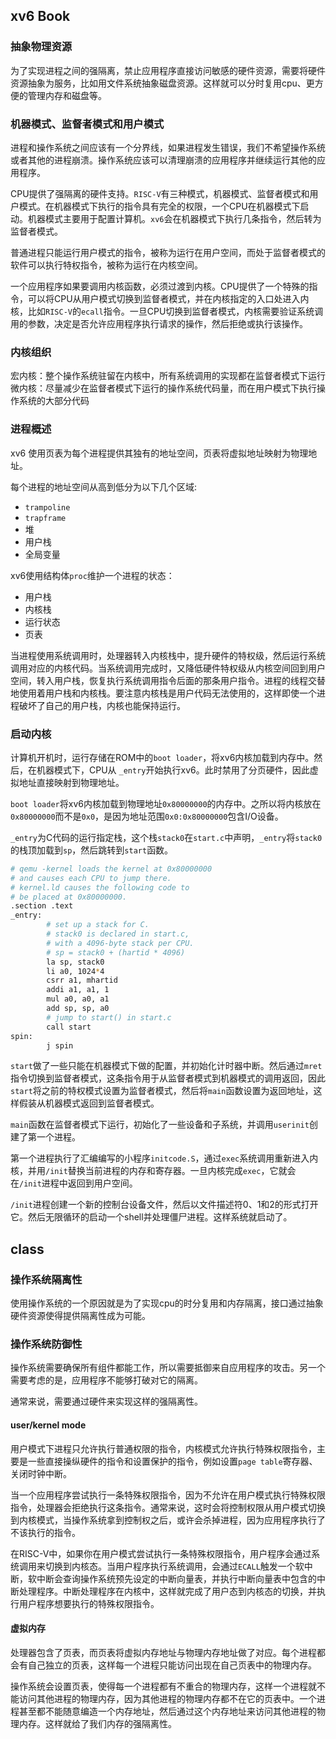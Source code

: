 ## xv6 Book

### 抽象物理资源 
为了实现进程之间的强隔离，禁止应用程序直接访问敏感的硬件资源，需要将硬件资源抽象为服务，比如用文件系统抽象磁盘资源。这样就可以分时复用cpu、更方便的管理内存和磁盘等。

### 机器模式、监督者模式和用户模式
进程和操作系统之间应该有一个分界线，如果进程发生错误，我们不希望操作系统或者其他的进程崩溃。操作系统应该可以清理崩溃的应用程序并继续运行其他的应用程序。

CPU提供了强隔离的硬件支持。`RISC-V`有三种模式，机器模式、监督者模式和用户模式。在机器模式下执行的指令具有完全的权限，一个CPU在机器模式下启动。机器模式主要用于配置计算机。`xv6`会在机器模式下执行几条指令，然后转为监督者模式。

普通进程只能运行用户模式的指令，被称为运行在用户空间，而处于监督者模式的软件可以执行特权指令，被称为运行在内核空间。

一个应用程序如果要调用内核函数，必须过渡到内核。CPU提供了一个特殊的指令，可以将CPU从用户模式切换到监督者模式，并在内核指定的入口处进入内核，比如`RISC-V`的`ecall`指令。一旦CPU切换到监督者模式，内核需要验证系统调用的参数，决定是否允许应用程序执行请求的操作，然后拒绝或执行该操作。

### 内核组织
宏内核：整个操作系统驻留在内核中，所有系统调用的实现都在监督者模式下运行
微内核：尽量减少在监督者模式下运行的操作系统代码量，而在用户模式下执行操作系统的大部分代码

### 进程概述
xv6 使用页表为每个进程提供其独有的地址空间，页表将虚拟地址映射为物理地址。

每个进程的地址空间从高到低分为以下几个区域:
- `trampoline`
- `trapframe`
- 堆
- 用户栈
- 全局变量

xv6使用结构体`proc`维护一个进程的状态：
- 用户栈
- 内核栈
- 运行状态
- 页表

当进程使用系统调用时，处理器转入内核栈中，提升硬件的特权级，然后运行系统调用对应的内核代码。当系统调用完成时，又降低硬件特权级从内核空间回到用户空间，转入用户栈，恢复执行系统调用指令后面的那条用户指令。进程的线程交替地使用着用户栈和内核栈。要注意内核栈是用户代码无法使用的，这样即使一个进程破坏了自己的用户栈，内核也能保持运行。

### 启动内核
计算机开机时，运行存储在ROM中的`boot loader`，将xv6内核加载到内存中。然后，在机器模式下，CPU从 `_entry`开始执行xv6。此时禁用了分页硬件，因此虚拟地址直接映射到物理地址。

`boot loader`将xv6内核加载到物理地址`0x80000000`的内存中。之所以将内核放在`0x80000000`而不是`0x0`，是因为地址范围`0x0:0x80000000`包含I/O设备。

`_entry`为C代码的运行指定栈，这个栈`stack0`在`start.c`中声明，`_entry`将`stack0`的栈顶加载到`sp`，然后跳转到`start`函数。
```bash
# qemu -kernel loads the kernel at 0x80000000  
# and causes each CPU to jump there.  
# kernel.ld causes the following code to  
# be placed at 0x80000000.  
.section .text  
_entry:  
		# set up a stack for C.  
        # stack0 is declared in start.c,  
        # with a 4096-byte stack per CPU.  
        # sp = stack0 + (hartid * 4096)  
        la sp, stack0  
        li a0, 1024*4  
		csrr a1, mhartid  
        addi a1, a1, 1  
        mul a0, a0, a1  
        add sp, sp, a0  
		# jump to start() in start.c  
        call start  
spin:  
        j spin
```

`start`做了一些只能在机器模式下做的配置，并初始化计时器中断。然后通过`mret`指令切换到监督者模式，这条指令用于从监督者模式到机器模式的调用返回，因此`start`将之前的特权模式设置为监督者模式，然后将`main`函数设置为返回地址，这样假装从机器模式返回到监督者模式。

`main`函数在监督者模式下运行，初始化了一些设备和子系统，并调用`userinit`创建了第一个进程。

第一个进程执行了汇编编写的小程序`initcode.S`，通过`exec`系统调用重新进入内核，并用`/init`替换当前进程的内存和寄存器。一旦内核完成`exec`，它就会在`/init`进程中返回到用户空间。

`/init`进程创建一个新的控制台设备文件，然后以文件描述符0、1和2的形式打开它。然后无限循环的启动一个shell并处理僵尸进程。这样系统就启动了。

## class

### 操作系统隔离性
使用操作系统的一个原因就是为了实现cpu的时分复用和内存隔离，接口通过抽象硬件资源使得提供隔离性成为可能。

### 操作系统防御性
操作系统需要确保所有组件都能工作，所以需要抵御来自应用程序的攻击。另一个需要考虑的是，应用程序不能够打破对它的隔离。

通常来说，需要通过硬件来实现这样的强隔离性。

#### user/kernel mode
用户模式下进程只允许执行普通权限的指令，内核模式允许执行特殊权限指令，主要是一些直接操纵硬件的指令和设置保护的指令，例如设置`page table`寄存器、关闭时钟中断。

当一个应用程序尝试执行一条特殊权限指令，因为不允许在用户模式执行特殊权限指令，处理器会拒绝执行这条指令。通常来说，这时会将控制权限从用户模式切换到内核模式，当操作系统拿到控制权之后，或许会杀掉进程，因为应用程序执行了不该执行的指令。

在RISC-V中，如果你在用户模式尝试执行一条特殊权限指令，用户程序会通过系统调用来切换到内核态。当用户程序执行系统调用，会通过`ECALL`触发一个软中断，软中断会查询操作系统预先设定的中断向量表，并执行中断向量表中包含的中断处理程序。中断处理程序在内核中，这样就完成了用户态到内核态的切换，并执行用户程序想要执行的特殊权限指令。

#### 虚拟内存
处理器包含了页表，而页表将虚拟内存地址与物理内存地址做了对应。每个进程都会有自己独立的页表，这样每一个进程只能访问出现在自己页表中的物理内存。

操作系统会设置页表，使得每一个进程都有不重合的物理内存，这样一个进程就不能访问其他进程的物理内存，因为其他进程的物理内存都不在它的页表中。一个进程甚至都不能随意编造一个内存地址，然后通过这个内存地址来访问其他进程的物理内存。这样就给了我们内存的强隔离性。

